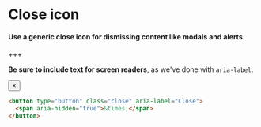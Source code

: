 
# Close icon

#### Use a generic close icon for dismissing content like modals and alerts.

+++

**Be sure to include text for screen readers**, as we've done with `aria-label`.

<button type="button" class="close" aria-label="Close">
  <span aria-hidden="true">&times;</span>
</button>

```html
<button type="button" class="close" aria-label="Close">
  <span aria-hidden="true">&times;</span>
</button>
```
